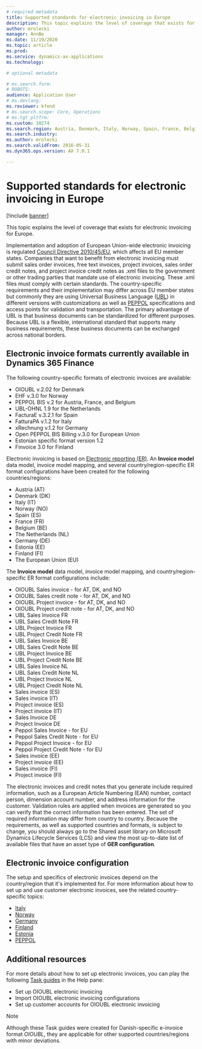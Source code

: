 ```yaml
---
# required metadata
title: Supported standards for electronic invoicing in Europe
description: This topic explains the level of coverage that exists for electronic invoicing for Europe. 
author: mrolecki
manager: AnnBe
ms.date: 11/19/2020
ms.topic: article
ms.prod: 
ms.service: dynamics-ax-applications
ms.technology: 

# optional metadata

# ms.search.form: 
# ROBOTS: 
audience: Application User
# ms.devlang: 
ms.reviewer: kfend
# ms.search.scope: Core, Operations
# ms.tgt_pltfrm: 
ms.custom: 10274
ms.search.region: Austria, Denmark, Italy, Norway, Spain, France, Belgium, Netherlands
ms.search.industry: 
ms.author: mrolecki
ms.search.validFrom: 2016-05-31
ms.dyn365.ops.version: AX 7.0.1

---
```


# Supported standards for electronic invoicing in Europe

[!include [banner](../includes/banner.md)]

This topic explains the level of coverage that exists for electronic invoicing for Europe. 

Implementation and adoption of European Union-wide electronic invoicing is regulated [Council Directive 2010/45/EU](https://eur-lex.europa.eu/LexUriServ/LexUriServ.do?uri=OJ:L:2010:189:0001:0008:EN:PDF), which affects all EU member states. Companies that want to benefit from electronic invoicing must submit sales order invoices, free text invoices, project invoices, sales order credit notes, and project invoice credit notes as .xml files to the government or other trading parties that mandate use of electronic invoicing. These .xml files must comply with certain standards. The country-specific requirements and their implementation may differ across EU member states but commonly they are using Universal Business Language ([UBL](https://www.oasis-open.org/committees/tc_home.php?wg_abbrev=ubl)) in different versions with customizations as well as [PEPPOL](https://www.peppol.eu) specifications and access points for validation and transportation. The primary advantage of UBL is that business documents can be standardized for different purposes. Because UBL is a flexible, international standard that supports many business requirements, these business documents can be exchanged across national borders.

## Electronic invoice formats currently available in Dynamics 365 Finance

The following country-specific formats of electronic invoices are available:

-   OIOUBL v.2.02 for Denmark
-   EHF v.3.0 for Norway
-   PEPPOL BIS v.2 for Austria, France, and Belgium
-   UBL-OHNL 1.9 for the Netherlands
-   FacturaE v.3.2.1 for Spain
-   FatturaPA v.1.2 for Italy
-   xRechnung v.1.2 for Germany
-   Open PEPPOL BIS Billing v.3.0 for European Union
-   Estonian specific format version 1.2
-   Finvoice 3.0 for Finland

Electronic invoicing is based on [Electronic reporting (ER)](../../dev-itpro/analytics/general-electronic-reporting.md). An **Invoice model** data model, invoice model mapping, and several country/region-specific ER format configurations have been created for the following countries/regions: 

- Austria (AT)
- Denmark (DK)
- Italy (IT)
- Norway (NO)
- Spain (ES)
- France (FR)
- Belgium (BE)
- The Netherlands (NL)
- Germany (DE)
- Estonia (EE)
- Finland (FI)
- The European Union (EU)

The **Invoice model** data model, invoice model mapping, and country/region-specific ER format configurations include:

-   OIOUBL Sales invoice - for AT, DK, and NO
-   OIOUBL Sales credit note - for AT, DK, and NO
-   OIOUBL Project invoice - for AT, DK, and NO
-   OIOUBL Project credit note - for AT, DK, and NO
-   UBL Sales Invoice FR
-   UBL Sales Credit Note FR
-   UBL Project Invoice FR
-   UBL Project Credit Note FR
-   UBL Sales Invoice BE
-   UBL Sales Credit Note BE
-   UBL Project Invoice BE
-   UBL Project Credit Note BE
-   UBL Sales Invoice NL
-   UBL Sales Credit Note NL
-   UBL Project Invoice NL
-   UBL Project Credit Note NL 
-   Sales invoice (ES)
-   Sales invoice (IT)
-   Project invoice (ES)
-   Project invoice (IT)
-   Sales Invoice DE
-   Project Invoice DE
-   Peppol Sales Invoice - for EU
-   Peppol Sales Credit Note - for EU
-   Peppol Project Invoice - for EU
-   Peppol Project Credit Note - for EU
-   Sales invoice (EE)
-   Project invoice (EE)
-   Sales invoice (FI)
-   Project invoice (FI)

The electronic invoices and credit notes that you generate include required information, such as a European Article Numbering (EAN) number, contact person, dimension account number, and address information for the customer. Validation rules are applied when invoices are generated so you can verify that the correct information has been entered. The set of required information may differ from country to country. Because the requirements, as well as supported countries and formats, is subject to change, you should always go to the Shared asset library on Microsoft Dynamics Lifecycle Services (LCS) and view the most up-to-date list of available files that have an asset type of **GER configuration**.

## Electronic invoice configuration
The setup and specifics of electronic invoices depend on the country/region that it's implemented for. For more information about how to set up and use customer electronic invoices, see the related country-specific topics:

- [Italy](emea-ita-e-invoices.md)
- [Norway](emea-nor-e-invoices.md)
- [Germany](emea-deu-e-invoices.md)
- [Finland](https://support.microsoft.com/help/4559937)
- [Estonia](https://support.microsoft.com/help/4552679)
- [PEPPOL](https://support.microsoft.com/help/4490320)

## Additional resources
For more details about how to set up electronic invoices, you can play the following [Task guides](../../fin-and-ops/get-started/help-overview.md#task-guides) in the Help pane:

 - Set up OIOUBL electronic invoicing
 - Import OIOUBL electronic invoicing configurations
 - Set up customer accounts for OIOUBL electronic invoicing

> [!NOTE] 
> Although these Task guides were created for Danish-specific e-invoice format *OIOUBL*, they are applicable for other supported countries/regions with minor deviations.
